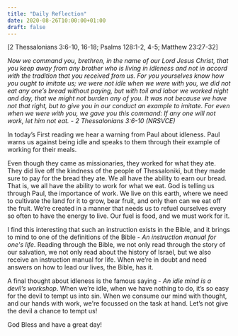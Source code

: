 ```yaml
---
title: "Daily Reflection"
date: 2020-08-26T10:00:00+01:00
draft: false
---
```


[2 Thessalonians 3:6-10, 16-18; Psalms 128:1-2, 4-5; Matthew 23:27-32]

_Now we command you, brethren, in the name of our Lord Jesus Christ, that you keep away from any brother who is living in idleness and not in accord with the tradition that you received from us. For you yourselves know how you ought to imitate us; we were not idle when we were with you, we did not eat any one’s bread without paying, but with toil and labor we worked night and day, that we might not burden any of you. It was not because we have not that right, but to give you in our conduct an example to imitate. For even when we were with you, we gave you this command: If any one will not work, let him not eat. - 2 Thessalonians 3:6-10 (NRSVCE)_

In today’s First reading we hear a warning from Paul about idleness. Paul warns us against being idle and speaks to them through their example of working for their meals.

Even though they came as missionaries, they worked for what they ate. They did live off the kindness of the people of Thessaloniki, but they made sure to pay for the bread they ate. We all have the ability to earn our bread. That is, we all have the ability to work for what we eat. God is telling us through Paul, the importance of work. We live on this earth, where we need to cultivate the land for it to grow, bear fruit, and only then can we eat off the fruit. We’re created in a manner that needs us to refuel ourselves every so often to have the energy to live. Our fuel is food, and we must work for it.

I find this interesting that such an instruction exists in the Bible, and it brings to mind to one of the definitions of the Bible - _An instruction manual for one's life_. Reading through the Bible, we not only read through the story of our salvation, we not only read about the history of Israel, but we also receive an instruction manual for life. When we’re in doubt and need answers on how to lead our lives, the Bible, has it.

A final thought about idleness is the famous saying - _An idle mind is a devil’s workshop_. When we’re idle, when we have nothing to do, it’s so easy for the devil to tempt us into sin. When we consume our mind with thought, and our hands with work, we're focussed on the task at hand. Let’s not give the devil a chance to tempt us!

God Bless and have a great day!